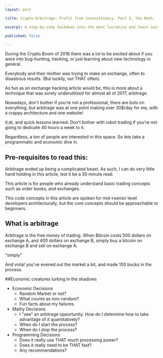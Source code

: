 ```yaml
---
layout: post

title: Crypto-Arbitrage, Profit from inconsistency. Part 2, the Math.

excerpt: A step-by-step hackdown into the most lucrative and least secured sites we've ever seen.

published: false

---
```

During the Crypto Boom of 2018 there was a lot to be excited about if you were into bug-hunting, hacking, or just learning about new technology in general.

Everybody and their mother was trying to make an exchange, often to disastrous results. (But luckily, not THAT often).

As fun as an exchange hacking article would be, this is more about a technique that was sorely underutilized for almost all of 2017, arbitrage.

Nowadays, don't bother if you're not a professional, there are bots on everything, but arbitrage was at one point making over 30$/day for me, with a crappy architecture and one website!

tl;dr, and quick lessons learned: Don't bother with robot trading if you're not going to dedicate 40 hours a week to it.

Regardless, a ton of people are interested in this space. So lets take a programmatic and economic dive in.

## Pre-requisites to read this:
Arbitrage ended up being a complicated beast. As such, I can do very little hand holding in this article, lest it be a 30 minute read.

This article is for people who already understand basic trading concepts such as order books, and exchanges.

This code concepts in this article are spoken for mid->senior level developers architecturally, but the core concepts should be approachable to beginners.


## What is arbitrage
Arbitrage is the free money of trading. When Bitcoin costs 500 dollars on exchange A, and 400 dollars on exchange B, simply buy a bitcoin on exchange B and sell on exchange A.

"simply"

And viola! you've evened out the market a bit, and made 100 bucks in the process.

##Economic creatures lurking in the shadows

* Economic Decisions
    * Random Market or not?
    * What counts as non-random?
    * Fun facts about my failures.
* Mathy Decisions
    * I "see" an arbitrage opportunity. How do I determine how to take advantage of it quantitatively?
    * When do I start the process?
    * When do I stop the process?
* Programming Decisions
    * Does it really use THAT much processing power?
    * Does it really need to be THAT fast?
    * Any recommendations?
    